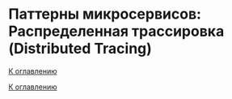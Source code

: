 # Паттерны микросервисов: Распределенная трассировка (Distributed Tracing)

<!--

-->

[К оглавлению](../../README.md)



[К оглавлению](../../README.md)
